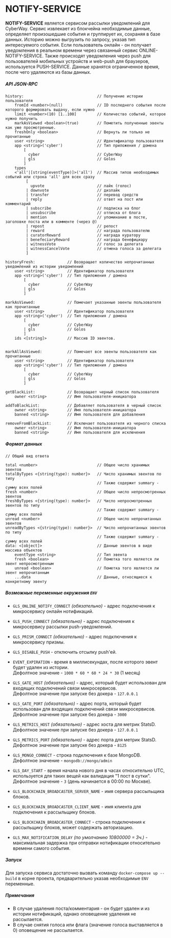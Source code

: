 # NOTIFY-SERVICE

**NOTIFY-SERVICE** является сервисом рассылки уведомлений для CyberWay.
Сервис извлекает из блокчейна необходимые данные, определяет произошедшие события и группирует их,
сохраняя в базе данных.
Историю можно выгрузить по запросу, указав тип интересуемого события.
Если пользователь онлайн - он получает уведомления в реальном времени через связанный сервис ONLINE-NOTIFY-SERVICE.
Также происходят уведомления через push для пользователей мобильных устройств и web-push для браузеров, используется PUSH-SERVICE.
Данные хранятся ограниченное время, после чего удаляются из базы данных.

##### API JSON-RPC

```
history:                                // Получение истории пользователя
    fromId <number>(null)               // ID последнего события после которого формировать выдачу, если нужно
    limit <number>(10) [1..100]         // Количество событий, которое нужно получить
    markAsViewed <boolean>(true)        // Пометить полученные эвенты как уже просмотренные.
    freshOnly <boolean>                 // Вернуть ли только не прочитанные
    user <string>                       // Идентификатор пользователя
    app <string>('cyber')               // Тип приложения / домена
        [
          cyber                         // CyberWay
        | gls                           // Golos
        ]
    types
    <'all'|[string(eventType)]>('all')  // Массив типов необходимых событий или строка 'all' для всех сразу
         [
           upvote                       // лайк (голос)
         | downvote                     // дизлайк
         | transfer                     // перевод средств
         | reply                        // ответ на пост или комментарий
         | subscribe                    // подписка на блог
         | unsubscribe                  // отписка от блога
         | mention                      // упоминание в посте, заголовке поста или в комменте (через @)
         | repost                       // репост
         | reward                       // награда пользователю
         | curatorReward                // награда куратору
         | benefeciaryReward            // награда бенефициару
         | witnessVote                  // голос за делегата
         | witnessCancelVote            // отмена голоса за делегата
         ]

historyFresh:              // Возвращает количество непрочитанных уведомлений из истории уведомлений
    user <string>          // Идентификатор пользователя
    app <string>('cyber')  // Тип приложения / домена
        [
          cyber            // CyberWay
        | gls              // Golos
        ]

markAsViewed:              // Помечает указанные эвенты пользователя как прочитанные
    user <string>          // Идентификатор пользователя
    app <string>('cyber')  // Тип приложения / домена
        [
          cyber            // CyberWay
        | gls              // Golos
        ]
    ids <[string]>         // Массив ID эвентов.


markAllAsViewed:           // Помечает все эвенты пользователя как прочитанные
    user <string>          // Идентификатор пользователя
    app <string>('cyber')  // Тип приложения / домена
        [
          cyber            // CyberWay
        | gls              // Golos
        ]

getBlackList:              // Возвращает черный список пользователя
    owner <string>         // Имя пользователя-инициатора

addToBlackList:            // Добавляет пользователя в черный список
    owner <string>         // Имя пользователя-инициатора
    banned <string>        // Имя пользователя для добавления

removeFromBlackList:       // Исключает пользователя из черного списка
    owner <string>         // Имя пользователя-инициатора
    banned <string>        // Имя пользователя для исключения
```

##### Формат данных

```
// Общий вид ответа

total <number>                          // Общее число хранимых эвентов
totalByTypes <{string(type): number}>   // Число хранимых эвентов по типу
                                        // Также содержит summary - сумму всех полей
fresh <number>                          // Общее число непросмотренных эвентов
freshByTypes <{string(type): number}>   // Число непросмотренных эвентов по типу
                                        // Также содержит summary - сумму всех полей
unread <number>                         // Общее число непрочитанных эвентов
unreadByTypes <{string(type): number}>  // Число непрочитанных эвентов по типу
                                        // Также содержит summary - сумму всех полей
data: <[object]>                        // Данные эвентов в виде массива объектов
    eventType <string>                  // Тип эвента
    fresh <boolean>                     // Пометка того является ли эвент непросмотренным
    unread <boolean>                    // Пометка того является ли эвент непрочитанным
    ...data                             // Данные, относящиеся к конкретному эвенту
```

##### Возможные переменные окружения `ENV`

-   `GLS_ONLINE_NOTIFY_CONNECT` _(обязательно)_ - адрес подключения к микросервису онлайн нотификаций.

-   `GLS_PUSH_CONNECT` _(обязательно)_ - адрес подключения к микросервису рассылки push-уведомлений.

-   `GLS_PRISM_CONNECT` _(обязательно)_ - адрес подключения к микросервису призмы.

-   `GLS_DISABLE_PUSH` - отключить отсылку push'ей.

-   `EVENT_EXPIRATION` - время в миллисекундах, после которого эвент будет удален из истории.  
    Дефолтное значение - `1000 * 60 * 60 * 24 * 30` (1 месяц)

-   `GLS_GATE_HOST` _(обязательно)_ - адрес, который будет использован для входящих подключений связи микросервисов.  
    Дефолтное значение при запуске без докера - `127.0.0.1`

-   `GLS_GATE_PORT` _(обязательно)_ - адрес порта, который будет использован для входящих подключений связи микросервисов.  
    Дефолтное значение при запуске без докера - `3000`

-   `GLS_METRICS_HOST` _(обязательно)_ - адрес хоста для метрик StatsD.  
    Дефолтное значение при запуске без докера - `127.0.0.1`
-   `GLS_METRICS_PORT` _(обязательно)_ - адрес порта для метрик StatsD.  
    Дефолтное значение при запуске без докера - `8125`

-   `GLS_MONGO_CONNECT` - строка подключения к базе MongoDB.  
    Дефолтное значение - `mongodb://mongo/admin`

-   `GLS_DAY_START` - время начала нового дня в часах относительно UTC, используется для таких вещей как валидация "1 пост в сутки".  
    Дефолтное значение - `3` (день начинается в 00:00 по Москве).

-   `GLS_BLOCKCHAIN_BROADCASTER_SERVER_NAME` - имя сервера рассыльщика блоков.

-   `GLS_BLOCKCHAIN_BROADCASTER_CLIENT_NAME` - имя клиента для подключения к рассыльщику блоков.

-   `GLS_BLOCKCHAIN_BROADCASTER_CONNECT` - строка подключения к рассыльщику блоков, может содержать авторизацию.

-   `GLS_MAX_NOTIFICATION_DELAY` _(по умолчанию 10800000 = 3ч.)_ - максимальная задержка при отправки нотификации относительно времени самого события.

##### Запуск

Для запуска сервиса достаточно вызвать команду `docker-compose up --build` в корне проекта, предварительно указав
необходимые `ENV` переменные.

##### Примечания

-   В случае удаления поста/комментария - он будет удален и из истории нотификаций, однако оповещение удаления не рассылается.
-   В случае снятия голоса или флага (значение голоса выставляется в 0) оповещение не рассылается.
